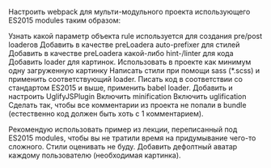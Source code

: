 Настроить webpack для мульти-модульного проекта использующего ES2015 modules таким образом:

Узнать какой параметр объекта rule используется для создания pre/post loaderов
Добавить в качестве preLoadera auto-prefixer для стилей
Добавить в качестве preLoadera какой-либо hint-/linter для кода
Добавить loader для картинок.
Использовать в проекте как минимум одну загруженную картинку
Написать стили при помощи sass (*.scss) и применить соответствующий loader.
Писать код в соответствии со стандартом ES2015 и выше, применить babel loader.
Добавить и настроить UglifyJSPlugin
Включить minification
Включить uglification
Сделать так, чтобы все комментарии из проекта не попали в bundle (естественно код должен быть хоть с 1 комментарием).

Рекомендую использовать пример из лекции, переписанный под ES2015 modules, чтобы вы не тратили время на придумывание чего-то сложного. Стили оценивать не буду. Добавить дефолтный аватар каждому пользователю (необходимая картинка).